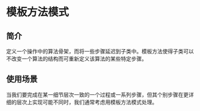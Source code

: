 # 模板方法模式

## 简介

定义一个操作中的算法骨架，而将一些步骤延迟到子类中。模板方法使得子类可以不改变一个算法的结构而可重新定义该算法的某些特定步骤。

## 使用场景

当我们要完成在某一细节层次一致的一个过程或一系列步骤，但其个别步骤在更详细的层次上实现可能不同时，我们通常考虑用模板方法模式处理。